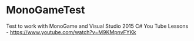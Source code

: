 # MonoGameTest
Test to work with MonoGame and Visual Studio 2015 C#
You Tube Lessons - https://www.youtube.com/watch?v=M9KMpnvFYKk
